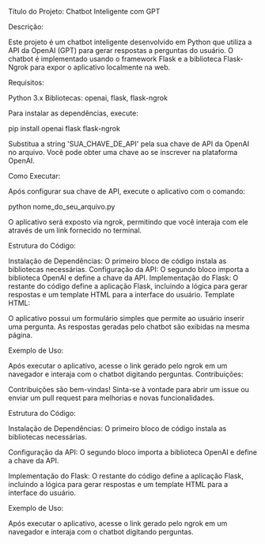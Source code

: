Título do Projeto: Chatbot Inteligente com GPT

Descrição:

Este projeto é um chatbot inteligente desenvolvido em Python que utiliza a API da OpenAI (GPT) para gerar respostas a perguntas do usuário. O chatbot é implementado usando o framework Flask e a biblioteca Flask-Ngrok para expor o aplicativo localmente na web.

Requisitos:

Python 3.x
Bibliotecas: openai, flask, flask-ngrok

Para instalar as dependências, execute:

pip install openai flask flask-ngrok


Substitua a string 'SUA_CHAVE_DE_API' pela sua chave de API da OpenAI no arquivo. Você pode obter uma chave ao se inscrever na plataforma OpenAI.

Como Executar:

Após configurar sua chave de API, execute o aplicativo com o comando:

python nome_do_seu_arquivo.py

O aplicativo será exposto via ngrok, permitindo que você interaja com ele através de um link fornecido no terminal.


Estrutura do Código:

Instalação de Dependências: O primeiro bloco de código instala as bibliotecas necessárias.
Configuração da API: O segundo bloco importa a biblioteca OpenAI e define a chave da API.
Implementação do Flask: O restante do código define a aplicação Flask, incluindo a lógica para gerar respostas e um template HTML para a interface do usuário.
Template HTML:

O aplicativo possui um formulário simples que permite ao usuário inserir uma pergunta. As respostas geradas pelo chatbot são exibidas na mesma página.


Exemplo de Uso:

Após executar o aplicativo, acesse o link gerado pelo ngrok em um navegador e interaja com o chatbot digitando perguntas.
Contribuições:

Contribuições são bem-vindas! Sinta-se à vontade para abrir um issue ou enviar um pull request para melhorias e novas funcionalidades.

Estrutura do Código:

Instalação de Dependências: O primeiro bloco de código instala as bibliotecas necessárias.

Configuração da API: O segundo bloco importa a biblioteca OpenAI e define a chave da API.

Implementação do Flask: O restante do código define a aplicação Flask, incluindo a lógica para gerar respostas e um template HTML para a interface do usuário.

Exemplo de Uso:

Após executar o aplicativo, acesse o link gerado pelo ngrok em um navegador e interaja com o chatbot digitando perguntas.
